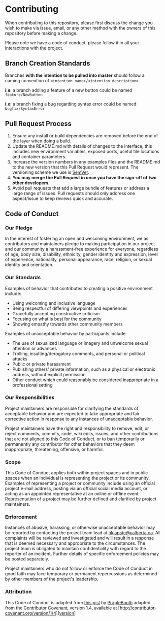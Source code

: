 # Contributing

When contributing to this repository, please first discuss the change you wish to make via issue,
email, or any other method with the owners of this repository before making a change. 

Please note we have a code of conduct, please follow it in all your interactions with the project.


## Branch Creation Standards

Branches **with the intention to be pulled into master** should follow a naming convention of `<intention name>/<intention description>`

**i.e**: a branch adding a feature of a new button could be named `feature/NewButton`

**i.e**: a branch fixing a bug regarding syntax error could be named `bugfix/SyntaxError`


## Pull Request Process

1. Ensure any install or build dependencies are removed before the end of the layer when doing a 
   build.  
2. Update the README.md with details of changes to the interface, this includes new environment 
   variables, exposed ports, useful file locations and container parameters. 
3. Increase the version numbers in any examples files and the README.md to the new version that this
   Pull Request would represent. The versioning scheme we use is [SemVer](http://semver.org/).
4. **You may merge the Pull Request in once you have the sign-off of two other developers**.
5. Avoid pull requests that add a large bundle of features or address a large range of issues. 
   Pull requests should only address one aspect/issue to keep reviews quick and accurate.


## Code of Conduct

### Our Pledge

In the interest of fostering an open and welcoming environment, we as
contributors and maintainers pledge to making participation in our project and
our community a harassment-free experience for everyone, regardless of age, body
size, disability, ethnicity, gender identity and expression, level of experience,
nationality, personal appearance, race, religion, or sexual identity and
orientation.


### Our Standards

Examples of behavior that contributes to creating a positive environment
include:

* Using welcoming and inclusive language
* Being respectful of differing viewpoints and experiences
* Gracefully accepting constructive criticism
* Focusing on what is best for the community
* Showing empathy towards other community members


Examples of unacceptable behavior by participants include:

* The use of sexualized language or imagery and unwelcome sexual attention or
advances
* Trolling, insulting/derogatory comments, and personal or political attacks
* Public or private harassment
* Publishing others' private information, such as a physical or electronic
  address, without explicit permission  
* Other conduct which could reasonably be considered inappropriate in a
  professional setting


### Our Responsibilities

Project maintainers are responsible for clarifying the standards of acceptable
behavior and are expected to take appropriate and fair corrective action in
response to any instances of unacceptable behavior.

Project maintainers have the right and responsibility to remove, edit, or
reject comments, commits, code, wiki edits, issues, and other contributions
that are not aligned to this Code of Conduct, or to ban temporarily or
permanently any contributor for other behaviors that they deem inappropriate,
threatening, offensive, or harmful.


### Scope

This Code of Conduct applies both within project spaces and in public spaces
when an individual is representing the project or its community. Examples of
representing a project or community include using an official project e-mail
address, posting via an official social media account, or acting as an appointed
representative at an online or offline event. Representation of a project may be
further defined and clarified by project maintainers.


### Enforcement

Instances of abusive, harassing, or otherwise unacceptable behavior may be
reported by contacting the project team lead at nklapste@ualberta.ca. All
complaints will be reviewed and investigated and will result in a response that
is deemed necessary and appropriate to the circumstances. The project team is
obligated to maintain confidentiality with regard to the reporter of an incident.
Further details of specific enforcement policies may be posted separately.

Project maintainers who do not follow or enforce the Code of Conduct in good
faith may face temporary or permanent repercussions as determined by other
members of the project's leadership.


### Attribution

This Code of Conduct is adapted from [this gist] by [PurpleBooth] adapted from the [Contributor Covenant][homepage], version 1.4,
available at [http://contributor-covenant.org/version/1/4][version]

[this gist]: https://gist.github.com/PurpleBooth/b24679402957c63ec426
[PurpleBooth]: https://github.com/PurpleBooth
[homepage]: http://contributor-covenant.org
[version]: http://contributor-covenant.org/version/1/4/
